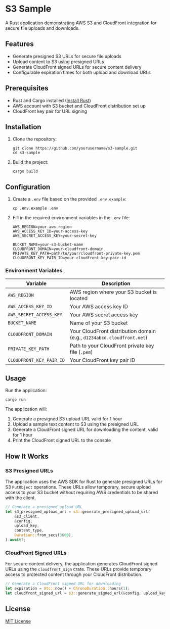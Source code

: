 # S3 Sample

A Rust application demonstrating AWS S3 and CloudFront integration for secure file uploads and downloads.

## Features

- Generate presigned S3 URLs for secure file uploads
- Upload content to S3 using presigned URLs
- Generate CloudFront signed URLs for secure content delivery
- Configurable expiration times for both upload and download URLs

## Prerequisites

- Rust and Cargo installed ([Install Rust](https://www.rust-lang.org/tools/install))
- AWS account with S3 bucket and CloudFront distribution set up
- CloudFront key pair for URL signing

## Installation

1. Clone the repository:
   ```
   git clone https://github.com/yourusername/s3-sample.git
   cd s3-sample
   ```

2. Build the project:
   ```
   cargo build
   ```

## Configuration

1. Create a `.env` file based on the provided `.env.example`:
   ```
   cp .env.example .env
   ```

2. Fill in the required environment variables in the `.env` file:
   ```
   AWS_REGION=your-aws-region
   AWS_ACCESS_KEY_ID=your-access-key
   AWS_SECRET_ACCESS_KEY=your-secret-key
   
   BUCKET_NAME=your-s3-bucket-name
   CLOUDFRONT_DOMAIN=your-cloudfront-domain
   PRIVATE_KEY_PATH=path/to/your/cloudfront-private-key.pem
   CLOUDFRONT_KEY_PAIR_ID=your-cloudfront-key-pair-id
   ```

### Environment Variables

| Variable | Description |
|----------|-------------|
| `AWS_REGION` | AWS region where your S3 bucket is located |
| `AWS_ACCESS_KEY_ID` | Your AWS access key ID |
| `AWS_SECRET_ACCESS_KEY` | Your AWS secret access key |
| `BUCKET_NAME` | Name of your S3 bucket |
| `CLOUDFRONT_DOMAIN` | Your CloudFront distribution domain (e.g., `d1234abcd.cloudfront.net`) |
| `PRIVATE_KEY_PATH` | Path to your CloudFront private key file (`.pem`) |
| `CLOUDFRONT_KEY_PAIR_ID` | Your CloudFront key pair ID |

## Usage

Run the application:

```
cargo run
```

The application will:
1. Generate a presigned S3 upload URL valid for 1 hour
2. Upload a sample text content to S3 using the presigned URL
3. Generate a CloudFront signed URL for downloading the content, valid for 1 hour
4. Print the CloudFront signed URL to the console

## How It Works

### S3 Presigned URLs

The application uses the AWS SDK for Rust to generate presigned URLs for S3 `PutObject` operations. These URLs allow temporary, secure upload access to your S3 bucket without requiring AWS credentials to be shared with the client.

```rust
// Generate a presigned upload URL
let s3_presigned_upload_url = s3::generate_presigned_upload_url(
    &s3_client,
    &config,
    upload_key,
    content_type,
    Duration::from_secs(3600),
).await?;
```

### CloudFront Signed URLs

For secure content delivery, the application generates CloudFront signed URLs using the `cloudfront_sign` crate. These URLs provide temporary access to protected content through your CloudFront distribution.

```rust
// Generate a CloudFront signed URL for downloading
let expiration = Utc::now() + ChronoDuration::hours(1);
let cloudfront_signed_url = s3::generate_signed_url(&config, upload_key, expiration)?;
```

## License

[MIT License](LICENSE)
